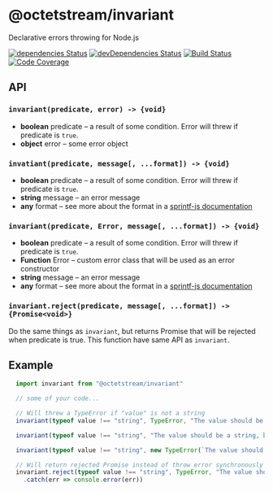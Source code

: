 # @octetstream/invariant

Declarative errors throwing for Node.js

[![dependencies Status](https://david-dm.org/octet-stream/invariant/status.svg)](https://david-dm.org/octet-stream/invariant)
[![devDependencies Status](https://david-dm.org/octet-stream/invariant/dev-status.svg)](https://david-dm.org/octet-stream/invariant?type=dev)
[![Build Status](https://travis-ci.org/octet-stream/invariant.svg?branch=master)](https://travis-ci.org/octet-stream/invariant)
[![Code Coverage](https://codecov.io/github/octet-stream/invariant/coverage.svg?branch=master)](https://codecov.io/github/octet-stream/invariant?branch=master)

## API

### `invariant(predicate, error) -> {void}`
  - **boolean** predicate – a result of some condition. Error will threw if predicate is `true`.
  - **object** error – some error object

### `invatiant(predicate, message[, ...format]) -> {void}`

  - **boolean** predicate – a result of some condition. Error will threw if predicate is `true`.
  - **string** message – an error message
  - **any** format – see more about the format in a [sprintf-js documentation](https://github.com/alexei/sprintf.js)

### `invariant(predicate, Error, message[, ...format]) -> {void}`
  - **boolean** predicate – a result of some condition. Error will threw if predicate is `true`.
  - **Function** Error – custom error class that will be used as an error constructor
  - **string** message – an error message
  - **any** format – see more about the format in a [sprintf-js documentation](https://github.com/alexei/sprintf.js)

### `invariant.reject(predicate, message[, ...format]) -> {Promise<void>}`

  Do the same things as `invariant`, but returns Promise that will be rejected when predicate is true.
  This function have same API as `invariant`.

## Example

```js
  import invariant from "@octetstream/invariant"

  // some of your code...

  // Will threw a TypeError if "value" is not a string
  invariant(typeof value !== "string", TypeError, "The value should be a string, but given type is: %s", typeof value)

  invariant(typeof value !== "string", "The value should be a string, but given type is: %s", typeof value)

  invariant(typeof value !== "string", new TypeError(`The value should be a string, but given type is: ${typeof value}`))

  // Will return rejected Promise instead of throw error synchronously
  invariant.reject(typeof value !== "string", TypeError, "The value should be a string, but given type is: %s", typeof value)
    .catch(err => console.error(err))
```
